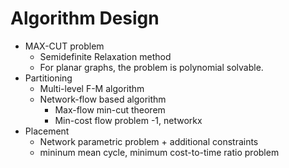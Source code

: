 # Algorithm Design

- MAX-CUT problem
  - Semidefinite Relaxation method
  - For planar graphs, the problem is polynomial solvable.
- Partitioning
  - Multi-level F-M algorithm
  - Network-flow based algorithm
    - Max-flow min-cut theorem
    - Min-cost flow problem -1, networkx
- Placement
  - Network parametric problem + additional constraints
  - mininum mean cycle, minimum cost-to-time ratio problem
